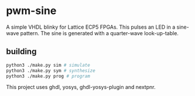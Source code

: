 # pwm-sine

A simple VHDL blinky for Lattice ECP5 FPGAs.
This pulses an LED in a sine-wave pattern.
The sine is generated with a quarter-wave look-up-table.

## building

```bash
python3 ./make.py sim # simulate
python3 ./make.py sym # synthesize
python3 ./make.py prog # program
```

This project uses ghdl, yosys, ghdl-yosys-plugin and nextpnr.
